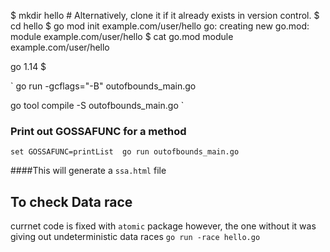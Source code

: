 $ mkdir hello # Alternatively, clone it if it already exists in version control.
$ cd hello
$ go mod init example.com/user/hello
go: creating new go.mod: module example.com/user/hello
$ cat go.mod
module example.com/user/hello

go 1.14
$



`
go run -gcflags="-B" outofbounds_main.go

go tool compile -S outofbounds_main.go
`

### Print out GOSSAFUNC for a method
`
set GOSSAFUNC=printList 
go run outofbounds_main.go
`

####This will generate a `ssa.html` file


## To check Data race
currnet code is fixed with `atomic` package
however, the one without it was giving out undeterministic data races
`
go run -race hello.go
`